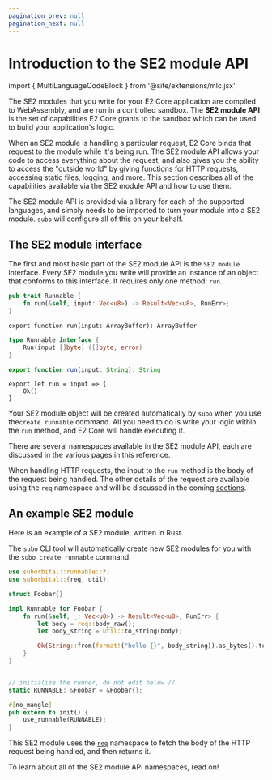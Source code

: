 ```yaml
---
pagination_prev: null
pagination_next: null
---
```


# Introduction to the SE2 module API

import { MultiLanguageCodeBlock } from '@site/extensions/mlc.jsx'

The SE2 modules that you write for your E2 Core application are compiled to WebAssembly, and are run in a controlled sandbox. The **SE2 module API** is the set of capabilities E2 Core grants to the sandbox which can be used to build your application's logic.

When an SE2 module is handling a particular request, E2 Core binds that request to the module while it's being run. The SE2 module API allows your code to access everything about the request, and also gives you the ability to access the "outside world" by giving functions for HTTP requests, accessing static files, logging, and more. This section describes all of the capabilities available via the SE2 module API and how to use them.

The SE2 module API is provided via a library for each of the supported languages, and simply needs to be imported to turn your module into a SE2 module. `subo` will configure all of this on your behalf.


## The SE2 module interface

The first and most basic part of the SE2 module API is the `SE2 module` interface. Every SE2 module you write will provide an instance of an object that conforms to this interface. It requires only one method: `run`.

<MultiLanguageCodeBlock>

```rust
pub trait Runnable {
    fn run(&self, input: Vec<u8>) -> Result<Vec<u8>, RunErr>;
}
```

```assemblyscript
export function run(input: ArrayBuffer): ArrayBuffer
```

```go
type Runnable interface {
	Run(input []byte) ([]byte, error)
}
```

```js
export function run(input: String): String
```

```grain
export let run = input => {
    Ok()
}
```

</MultiLanguageCodeBlock>


Your SE2 module object will be created automatically by `subo` when you use the`create runnable` command. All you need to do is write your logic within the `run`
method, and E2 Core will handle executing it.

There are several namespaces available in the SE2 module API, each are discussed in the various pages in this reference.


When handling HTTP requests, the input to the `run` method is the body of the
request being handled. The other details of the request are available using the
`req` namespace and will be discussed in the coming [sections](request).


## An example SE2 module

Here is an example of a SE2 module, written in Rust.

The `subo` CLI tool will automatically create new SE2 modules for you with the `subo create runnable` command.


```rust
use suborbital::runnable::*;
use suborbital::{req, util};

struct Foobar{}

impl Runnable for Foobar {
    fn run(&self, _: Vec<u8>) -> Result<Vec<u8>, RunErr> {
        let body = req::body_raw();
        let body_string = util::to_string(body);

        Ok(String::from(format!("hello {}", body_string)).as_bytes().to_vec())
    }
}


// initialize the runner, do not edit below //
static RUNNABLE: &Foobar = &Foobar{};

#[no_mangle]
pub extern fn init() {
    use_runnable(RUNNABLE);
}
```

This SE2 module uses the [`req`](request) namespace to fetch the body of the HTTP request being handled, and then returns it.

To learn about all of the SE2 module API namespaces, read on!
